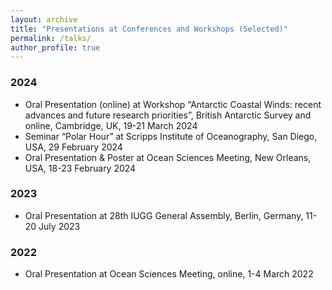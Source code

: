 ```yaml
---
layout: archive
title: "Presentations at Conferences and Workshops (Selected)"
permalink: /talks/
author_profile: true
---
```


### 2024

* Oral Presentation (online) at Workshop “Antarctic Coastal Winds: recent advances and future research priorities”, British Antarctic Survey and online, Cambridge, UK, 19-21 March 2024
* Seminar “Polar Hour” at Scripps Institute of Oceanography, San Diego, USA, 29 February 2024
* Oral Presentation & Poster at Ocean Sciences Meeting, New Orleans, USA, 18-23 February 2024

### 2023
* Oral Presentation at 28th IUGG General Assembly, Berlin, Germany, 11-20 July 2023

### 2022
* Oral Presentation at Ocean Sciences Meeting, online, 1-4 March 2022
